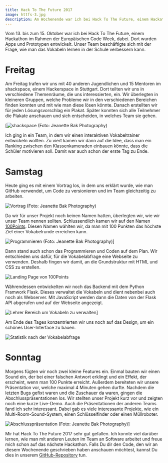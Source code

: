 ```yaml
---
title: Hack To The Future 2017
image: httfs-3.jpg
description: Am Wochenende war ich bei Hack To The Future, einem Hackathon, dabei. Dort entwickelten wir eine Plattform, die Schülern hilft Vokabeln zu lernen.
---
```


Vom 13. bis zum 15. Oktober war ich bei Hack To The Future, einem Hackathon im Rahmen der Europäischen Code Week, dabei. Dort wurden Apps und Prototypen entwickelt. Unser Team beschäftigte sich mit der Frage, wie man das Vokabeln lernen in der Schule verbessern kann.

# Freitag

Am Freitag trafen wir uns mit 40 anderen Jugendlichen und 15 Mentoren im shackspace, einem Hackerspace in Stuttgart. Dort teilten wir uns in verschiedene Themenräume, die uns interessierten, ein. Wir überlegten in kleineren Gruppen, welche Probleme wir in den verschiedenen Bereichen finden konnten und mit wie man diese lösen könnte. Danach erstellten wir für jeden Lösungsvorschlag ein Plakat. Später konnten sich alle Teilnehmer die Plakate anschauen und sich entscheiden, in welches Team sie gehen.

[![shackspace (Foto: Jeanette Bak Photography)](httfs-1.jpg)

Ich ging in ein Team, in dem wir einen interaktiven Vokabeltrainer entwickeln wollten. Zu viert kamen wir dann auf die Idee, dass man ein Ranking zwischen den Klassenkameraden einbauen könnte, dass die Schüler motivieren soll. Damit war auch schon der erste Tag zu Ende.

# Samstag

Heute ging es mit einem Vortrag los, in dem uns erklärt wurde, wie man GitHub verwendet, um Code zu versionieren und im Team gleichzeitig zu arbeiten.

![Vortrag (Foto: Jeanette Bak Photography)](httfs-2.jpg)

Da wir für unser Projekt noch keinen Namen hatten, überlegten wir, wie wir unser Team nennen sollten. Schlussendlich kamen wir auf den Namen [100Points](https://github.com/httfs/100Points). Diesen Namen wählten wir, da man mit 100 Punkten das höchste Ziel einer Vokabelrunde erreichen kann.

![Programmieren (Foto: Jeanette Bak Photography)](httfs-3.jpg)]

Dann stand auch schon das Programmieren und Coden auf dem Plan. Wir entschieden uns dafür, für die Vokabelabfrage eine Webseite zu verwenden. Deshalb fingen wir damit, an die Grundstruktur mit HTML und CSS zu erstellen.

![Landing Page von 100Points](landing-page.png)

Währendessen entwickelten wir noch das Backend mit dem Python Framwork Flask. Dieses verwaltet die Vokabeln und dient nebenbei auch noch als Webserver. Mit JavaScript werden dann die Daten von der Flask API abgerufen und auf der Webseite angezeigt.

![Lehrer Bereich um Vokabeln zu verwalten](teacher.png)]

Am Ende des Tages konzentrierten wir uns noch auf das Design, um ein schönes User-Interface zu bauen.

![Statistik nach der Vokabelabfrage](statistics.png)

# Sonntag

Morgens fügten wir noch zwei kleine Features ein. Einmal bauten wir einen Sound ein, der bei einer falschen Antwort erklingt und ein Effekt, der erscheint, wenn man 100 Punkte erreicht. Außerdem bereiteten wir unsere Präsentation vor, welche maximal 4 Minuten gehen durfte. Nachdem die letzten Bugs gefixt waren und die Zuschauer da waren, gingen die Abschlusspräsentationen los. Wir stellten unser Projekt kurz vor und zeigten noch eine kurze Live-Demo. Auch die Präsentationen der anderen Teams fand ich sehr interessant. Dabei gab es viele interessante Projekte, wie ein Multi-Room-Sound-System, einen Schlüsselfinder oder einen Müllroboter.

![Abschlusspräsentation (Foto: Jeanette Bak Photography)](httfs-4.jpg)]

Mir hat Hack To The Future 2017 sehr gut gefallen. Ich konnte viel darüber lernen, wie man mit anderen Leuten im Team an Software arbeitet und freue mich schon auf das nächste Hackathon. Falls Du dir den Code, den wir an diesem Wochenende geschrieben haben anschauen möchtest, kannst Du dies in unserem [GitHub-Repository](https://github.com/httfs/100Points) tun.
